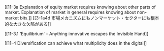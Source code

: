 [[11-3a Explanation of equity market requires knowing about other parts of market. Explanation of market in general requires knowing about non-market bits.]]
	[[3-1a4d 市場メカニズムにもノンマーケット・セクターにも根本的な大きな欠陥がある]]

[[11-3.1 'Equilibrium' - Anything innovative escapes the Invisible Hand]]

[[11-4 Diversification can achieve what multiplicity does in the digital]]